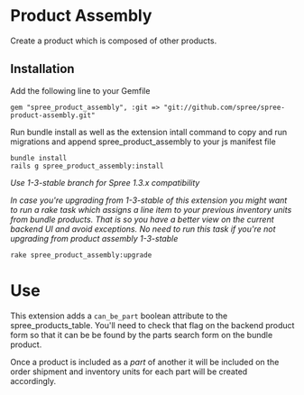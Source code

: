 # Product Assembly

Create a product which is composed of other products.

## Installation

Add the following line to your Gemfile

    gem "spree_product_assembly", :git => "git://github.com/spree/spree-product-assembly.git"

Run bundle install as well as the extension intall command to copy and run migrations and
append spree_product_assembly to your js manifest file

    bundle install
    rails g spree_product_assembly:install

_Use 1-3-stable branch for Spree 1.3.x compatibility_

_In case you're upgrading from 1-3-stable of this extension you might want to run a
rake task which assigns a line item to your previous inventory units from bundle
products. That is so you have a better view on the current backend UI and avoid
exceptions. No need to run this task if you're not upgrading from product assembly
1-3-stable_

    rake spree_product_assembly:upgrade

# Use

This extension adds a `can_be_part` boolean attribute to the spree_products_table.
You'll need to check that flag on the backend product form so that it can be
be found by the parts search form on the bundle product.

Once a product is included as a _part_ of another it will be included on the order
shipment and inventory units for each part will be created accordingly.
